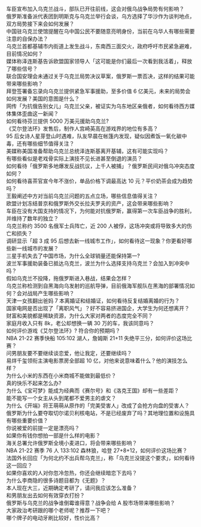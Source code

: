 车臣宣布加入乌克兰战斗，部队已开往前线，这会对俄乌战争局势有何影响？  
俄罗斯准备派代表团到明斯克与乌克兰举行会谈，乌方选择了华沙作为谈判地点，双方局势接下来会如何发展？  
中国驻乌克兰使馆提醒在乌中国公民不要随意亮明身份，当前在乌华人有哪些需要注意的自保办法？  
乌克兰首都基辅市内街道上发生战斗，东南西三面交火，政府呼吁市民紧急避难，目前情况如何？  
媒体称泽连斯基告诉欧盟国家领导人「这可能是你们最后一次看到我活着」，释放了哪些信号？  
联合国安理会未通过关于乌克兰局势决议草案，俄罗斯一票否决，这样的结果可能带来哪些影响？  
拜登签署备忘录向乌克兰提供紧急军事援助，至多价值 6 亿美元，未来的局势会如何发展？美国的意图是什么？  
网传「为抗俄告别女儿」乌克兰父亲，被证实为乌东地区亲俄者，如何看待西方媒体集体歪曲这一新闻？  
如何看待芬兰提供 5000 万美元援助乌克兰?  
《艾尔登法环》发售后，制作人宫崎英高在游戏界的地位有多高？  
95 后女诗人星芽登山时遇难，队友早晨在帐篷内发现，疑似因煮饭一氧化碳中毒，还有哪些细节值得关注？  
美媒称美国准备帮助乌克兰总统泽连斯基离开基辅，这有可能实现吗？  
有哪些看似是老戏骨实际上演技不见长进甚至倒退的演员？  
如何看待「俄罗斯多地爆发反战抗议，上千人被捕」？俄罗斯民间对俄乌冲突态度如何？  
如何看待喜茶官宣今年不涨价，单品价格下调最高达 10 元？平价奶茶会成为趋势吗？  
王毅阐述中方对当前乌克兰问题的五点立场，哪些信息值得关注？  
欧盟计划冻结普京和俄罗斯外交长拉夫罗夫的资产，这会带来哪些影响？  
车臣在没有大国支持的情况下，为何能对抗俄罗斯，赢得第一次车臣战争的胜利，并维持了数年的独立？  
乌克兰称约 3500 名俄军士兵阵亡，近 200 人被俘，这场冲突或将导致多大的伤亡和损失？  
调研显示「超 3 成 95 后想去新一线城市工作」，如何看待这一现象？你更看好哪些新一线城市的发展？  
三星手机失去了中国市场，为什么全球销量还能保持第一?  
波兰军事援助装备已抵达乌克兰，波兰为什么选择支持乌克兰？会加入到冲突中吗？  
假如乌克兰不投降，拖俄罗斯进入巷战，结果会怎样？  
乌克兰称检测到自黑海向乌发射的巡航导弹，目前俄海军舰队在黑海的部署情况如何？会对战局产生哪些影响？  
天津一女孩翻出爸妈 7 本离婚证和结婚证，如何看待反复结婚离婚的行为？  
国家电网是否出现了「离职风气」？好不容易挤进国企，大学生为何还想离开？  
财富和美貌都是稀缺资源，为什么大家对两者的态度完全不同？  
家庭月收入只有 8k，老公却想换一辆 30 万的车，我该同意吗？  
如何评价游戏《艾尔登法环》? 符合你的预期吗？  
NBA 21-22 赛季快船 105:102 湖人，詹姆斯 21+11 失绝平三分，如何评价这场比赛？  
问男朋友要不要继续谈恋爱，他让我定，还要继续吗？  
易烊千玺领衔主演电影票房全部超 10 亿，对他来说意味着什么？他的演技怎么样？  
为什么小米的东西在小米商城不能做到最低价？  
真的快乐不起来怎么办?  
为什么《宝可梦》能成为经典而《赛尔号》和《洛克王国》却有一些差距？  
能不能写一个女主从头到尾都不爱男主的虐文？  
为什么《开端》将王萌萌从原作的「完美受害人」改成了会抢方向盘的受害人？  
俄罗斯为什么要夺取切尔诺贝利核电站，不是已经废弃了吗？其地理位置和设施具有哪些重要价值？  
你说被爱的前提一定是漂亮吗？  
如果你有钱你想拍一部是什么样的电影？  
海关总署允许俄罗斯全境小麦进口，将会带来哪些影响？  
NBA 21-22 赛季 76 人 133:102 森林狼，哈登 27+8+12，如何评价这场比赛？  
法国外长回应「为何北约不出兵帮乌克兰」，称「乌克兰没提这个要求」，如何看待这一回应？  
如果你喜欢的人对你忽冷忽热，你还会继续暗恋下去吗？  
为什么李商隐的很多诗题目都为《无题》？  
本人现在大三，近期确定考研了，请问我应该怎么准备？  
和男朋友出去如何有效穿衣打扮？  
俄罗斯与乌克兰的战争谁倒霉谁得意？战争会给 A 股市场带来哪些影响？  
大家政治考研跟的哪个老师呢？推荐一下吧？  
哪个牌子的电动牙刷比较好，性价比高？  
